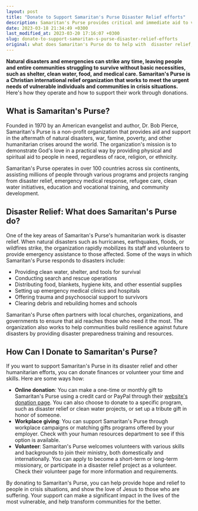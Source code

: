 ```yaml
---
layout: post
title: "Donate to Support Samaritan's Purse Disaster Relief efforts"
description: Samaritan's Purse provides critical and immediate aid to victims of natural disasters through their Disaster Assistance Response Team. You can donate to their cause and support their relief efforts today.
date: 2023-03-18 21:34:49 +0300
last_modified_at: 2023-03-20 17:16:07 +0300
slug: donate-to-support-samaritan-s-purse-disaster-relief-efforts
original: what does Samaritan's Purse do to help with  disaster relief, how do they do it, how can i donate?
---
```

**Natural disasters and emergencies can strike any time, leaving people and entire communities struggling to survive without basic necessities, such as shelter, clean water, food, and medical care. Samaritan's Purse is a Christian international relief organization that works to meet the urgent needs of vulnerable individuals and communities in crisis situations.** Here's how they operate and how to support their work through donations.

## What is Samaritan's Purse?

Founded in 1970 by an American evangelist and author, Dr. Bob Pierce, Samaritan's Purse is a non-profit organization that provides aid and support in the aftermath of natural disasters, war, famine, poverty, and other humanitarian crises around the world. The organization's mission is to demonstrate God's love in a practical way by providing physical and spiritual aid to people in need, regardless of race, religion, or ethnicity.

Samaritan's Purse operates in over 100 countries across six continents, assisting millions of people through various programs and projects ranging from disaster relief, emergency medical response, refugee care, clean water initiatives, education and vocational training, and community development.

## Disaster Relief: What does Samaritan's Purse do?

One of the key areas of Samaritan's Purse's humanitarian work is disaster relief. When natural disasters such as hurricanes, earthquakes, floods, or wildfires strike, the organization rapidly mobilizes its staff and volunteers to provide emergency assistance to those affected. Some of the ways in which Samaritan's Purse responds to disasters include:

* Providing clean water, shelter, and tools for survival
* Conducting search and rescue operations
* Distributing food, blankets, hygiene kits, and other essential supplies
* Setting up emergency medical clinics and hospitals
* Offering trauma and psychosocial support to survivors
* Clearing debris and rebuilding homes and schools

Samaritan's Purse often partners with local churches, organizations, and governments to ensure that aid reaches those who need it the most. The organization also works to help communities build resilience against future disasters by providing disaster preparedness training and resources.

## How Can I Donate to Samaritan's Purse?

If you want to support Samaritan's Purse in its disaster relief and other humanitarian efforts, you can donate finances or volunteer your time and skills. Here are some ways how:

* **Online donation**: You can make a one-time or monthly gift to Samaritan's Purse using a credit card or PayPal through their [website's donation page](https://www.samaritanspurse.org/). You can also choose to donate to a specific program, such as disaster relief or clean water projects, or set up a tribute gift in honor of someone.
* **Workplace giving**: You can support Samaritan's Purse through workplace campaigns or matching gifts programs offered by your employer. Check with your human resources department to see if this option is available.
* **Volunteer**: Samaritan's Purse welcomes volunteers with various skills and backgrounds to join their ministry, both domestically and internationally. You can apply to become a short-term or long-term missionary, or participate in a disaster relief project as a volunteer. Check their volunteer page for more information and requirements.

By donating to Samaritan's Purse, you can help provide hope and relief to people in crisis situations, and show the love of Jesus to those who are suffering. Your support can make a significant impact in the lives of the most vulnerable, and help transform communities for the better.